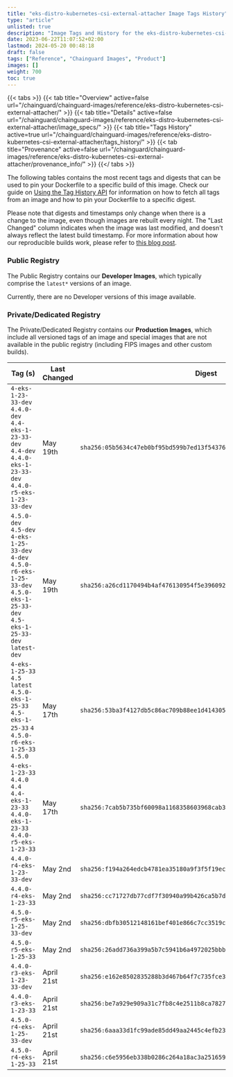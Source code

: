 ```yaml
---
title: "eks-distro-kubernetes-csi-external-attacher Image Tags History"
type: "article"
unlisted: true
description: "Image Tags and History for the eks-distro-kubernetes-csi-external-attacher Chainguard Image"
date: 2023-06-22T11:07:52+02:00
lastmod: 2024-05-20 00:48:18
draft: false
tags: ["Reference", "Chainguard Images", "Product"]
images: []
weight: 700
toc: true
---
```


{{< tabs >}}
{{< tab title="Overview" active=false url="/chainguard/chainguard-images/reference/eks-distro-kubernetes-csi-external-attacher/" >}}
{{< tab title="Details" active=false url="/chainguard/chainguard-images/reference/eks-distro-kubernetes-csi-external-attacher/image_specs/" >}}
{{< tab title="Tags History" active=true url="/chainguard/chainguard-images/reference/eks-distro-kubernetes-csi-external-attacher/tags_history/" >}}
{{< tab title="Provenance" active=false url="/chainguard/chainguard-images/reference/eks-distro-kubernetes-csi-external-attacher/provenance_info/" >}}
{{</ tabs >}}

The following tables contains the most recent tags and digests that can be used to pin your Dockerfile to a specific build of this image. Check our guide on [Using the Tag History API](/chainguard/chainguard-images/using-the-tag-history-api/) for information on how to fetch all tags from an image and how to pin your Dockerfile to a specific digest.

Please note that digests and timestamps only change when there is a change to the image, even though images are rebuilt every night. The "Last Changed" column indicates when the image was last modified, and doesn't always reflect the latest build timestamp. For more information about how our reproducible builds work, please refer to [this blog post](https://www.chainguard.dev/unchained/reproducing-chainguards-reproducible-image-builds).

### Public Registry
The Public Registry contains our **Developer Images**, which typically comprise the `latest*` versions of an image.

Currently, there are no Developer versions of this image available.

### Private/Dedicated Registry
The Private/Dedicated Registry contains our **Production Images**, which include all versioned tags of an image and special images that are not available in the public registry (including FIPS images and other custom builds).

| Tag (s)                                                                                                                                  | Last Changed | Digest                                                                    |
|------------------------------------------------------------------------------------------------------------------------------------------|--------------|---------------------------------------------------------------------------|
|  `4-eks-1-23-33-dev` `4.4.0-dev` `4.4-eks-1-23-33-dev` `4.4-dev` `4.4.0-eks-1-23-33-dev` `4.4.0-r5-eks-1-23-33-dev`                      | May 19th     | `sha256:05b5634c47eb0bf95bd599b7ed13f54376828ce3548d95a81b0b963fd29ae79c` |
|  `4.5.0-dev` `4.5-dev` `4-eks-1-25-33-dev` `4-dev` `4.5.0-r6-eks-1-25-33-dev` `4.5.0-eks-1-25-33-dev` `4.5-eks-1-25-33-dev` `latest-dev` | May 19th     | `sha256:a26cd1170494b4af476130954f5e396092624ff7a64f8e177a390eb27e5056db` |
|  `4-eks-1-25-33` `4.5` `latest` `4.5.0-eks-1-25-33` `4.5-eks-1-25-33` `4` `4.5.0-r6-eks-1-25-33` `4.5.0`                                 | May 17th     | `sha256:53ba3f4127db5c86ac709b88ee1d41430561db4687920834d6f5c82ec7592d6f` |
|  `4-eks-1-23-33` `4.4.0` `4.4` `4.4-eks-1-23-33` `4.4.0-eks-1-23-33` `4.4.0-r5-eks-1-23-33`                                              | May 17th     | `sha256:7cab5b735bf60098a1168358603968cab3619ae1d8ac470e537dc3fc86e868ff` |
|  `4.4.0-r4-eks-1-23-33-dev`                                                                                                              | May 2nd      | `sha256:f194a264edcb4781ea35180a9f3f5f19ec1026eea04b739e5f0b16169e286dcd` |
|  `4.4.0-r4-eks-1-23-33`                                                                                                                  | May 2nd      | `sha256:cc71727db77cdf7f30940a99b426ca5b7d8e282b707e05aca4dc2cf7702f2fc8` |
|  `4.5.0-r5-eks-1-25-33-dev`                                                                                                              | May 2nd      | `sha256:dbfb30512148161bef401e866c7cc3519cac865f91b3e31f977c98e5ba18ba38` |
|  `4.5.0-r5-eks-1-25-33`                                                                                                                  | May 2nd      | `sha256:26add736a399a5b7c5941b6a4972025bbb10c98121d39281f69acbfd7c6f183a` |
|  `4.4.0-r3-eks-1-23-33-dev`                                                                                                              | April 21st   | `sha256:e162e8502835288b3d467b64f7c735fce30a427a0f9f1b6a826f85f389705a84` |
|  `4.4.0-r3-eks-1-23-33`                                                                                                                  | April 21st   | `sha256:be7a929e909a31c7fb8c4e2511b8ca7827b0984031de3373e72f6f99fb8a305d` |
|  `4.5.0-r4-eks-1-25-33-dev`                                                                                                              | April 21st   | `sha256:6aaa33d1fc99ade85dd49aa2445c4efb23be40c75f6dafdeb8cbd431580aee68` |
|  `4.5.0-r4-eks-1-25-33`                                                                                                                  | April 21st   | `sha256:c6e5956eb338b0286c264a18ac3a25165915c813bc6c261227870f45cd00913a` |

